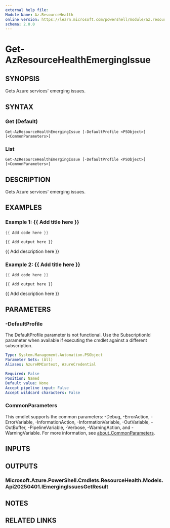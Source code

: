 ```yaml
---
external help file:
Module Name: Az.ResourceHealth
online version: https://learn.microsoft.com/powershell/module/az.resourcehealth/get-azresourcehealthemergingissue
schema: 2.0.0
---
```


# Get-AzResourceHealthEmergingIssue

## SYNOPSIS
Gets Azure services' emerging issues.

## SYNTAX

### Get (Default)
```
Get-AzResourceHealthEmergingIssue [-DefaultProfile <PSObject>] [<CommonParameters>]
```

### List
```
Get-AzResourceHealthEmergingIssue [-DefaultProfile <PSObject>] [<CommonParameters>]
```

## DESCRIPTION
Gets Azure services' emerging issues.

## EXAMPLES

### Example 1: {{ Add title here }}
```powershell
{{ Add code here }}
```

```output
{{ Add output here }}
```

{{ Add description here }}

### Example 2: {{ Add title here }}
```powershell
{{ Add code here }}
```

```output
{{ Add output here }}
```

{{ Add description here }}

## PARAMETERS

### -DefaultProfile
The DefaultProfile parameter is not functional.
Use the SubscriptionId parameter when available if executing the cmdlet against a different subscription.

```yaml
Type: System.Management.Automation.PSObject
Parameter Sets: (All)
Aliases: AzureRMContext, AzureCredential

Required: False
Position: Named
Default value: None
Accept pipeline input: False
Accept wildcard characters: False
```

### CommonParameters
This cmdlet supports the common parameters: -Debug, -ErrorAction, -ErrorVariable, -InformationAction, -InformationVariable, -OutVariable, -OutBuffer, -PipelineVariable, -Verbose, -WarningAction, and -WarningVariable. For more information, see [about_CommonParameters](http://go.microsoft.com/fwlink/?LinkID=113216).

## INPUTS

## OUTPUTS

### Microsoft.Azure.PowerShell.Cmdlets.ResourceHealth.Models.Api20250401.IEmergingIssuesGetResult

## NOTES

## RELATED LINKS

